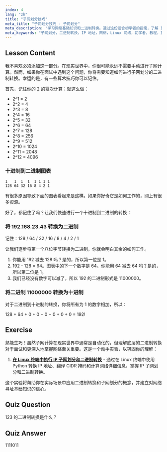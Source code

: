 ```yaml
---
index: 4
lang: "zh"
title: "子网划分技巧"
meta_title: "子网划分技巧 - 子网划分"
meta_description: "学习网络基础知识和二进制转换。通过这份适合初学者的指南，了解 IP 地址和子网掩码。立即开始学习！"
meta_keywords: "子网划分，二进制转换，IP 地址，网络，Linux 网络，初学者，教程，指南"
---
```


## Lesson Content

我不喜欢必须添加这一部分。在现实世界中，你很可能永远不需要手动进行子网计算。然而，如果你在面试中遇到这个问题，你将需要知道如何进行子网划分的二进制转换。幸运的是，有一些算术技巧你可以记住。

首先，记住你的 2 的幂次计算；就这么做：

- 2^1 = 2
- 2^2 = 4
- 2^3 = 8
- 2^4 = 16
- 2^5 = 32
- 2^6 = 64
- 2^7 = 128
- 2^8 = 256
- 2^9 = 512
- 2^10 = 1024
- 2^11 = 2048
- 2^12 = 4096

### 十进制到二进制图表

```plaintext
1   1  1  1  1 1 1 1
128 64 32 16 8 4 2 1
```

有很多原因导致下面的图表看起来是这样。如果你好奇它是如何工作的，网上有很多资源。

好了，都记住了吗？让我们快速进行一个十进制到二进制的转换：

### 将 192.168.23.43 转换为二进制

记住：128 / 64 / 32 / 16 / 8 / 4 / 2 / 1

让我们逐步将第一个八位字节转换为二进制，你就会明白其余的如何工作。

1. 你能用 192 减去 128 吗？是的，所以第一位是 1。
2. 192 - 128 = 64。图表中的下一个数字是 64。你能用 64 减去 64 吗？是的，所以第二位是 1。
3. 我们已经没有数字可以减了，所以 192 的二进制形式是 11000000。

### 将二进制 11000000 转换为十进制

对于二进制到十进制的转换，你将所有为 1 的数字相加，所以：

128 + 64 + 0 + 0 + 0 + 0 + 0 + 0 = 192!

## Exercise

熟能生巧！虽然子网计算在现实世界中通常是自动化的，但理解底层的二进制转换对于面试和更深入地掌握网络至关重要。这是一个动手实验，以巩固你的理解：

1. **[在 Linux 终端中执行 IP 子网划分和二进制转换](https://labex.io/zh/labs/linux-perform-ip-subnetting-and-binary-conversion-in-the-linux-terminal-592782)** - 通过在 Linux 终端中使用 Python 转换 IP 地址、翻译 CIDR 掩码和计算网络详细信息，掌握 IP 子网划分和二进制转换。

这个实验将帮助你在实际场景中应用二进制转换和子网划分的概念，并建立对网络寻址基础知识的信心。

## Quiz Question

123 的二进制转换是什么？

## Quiz Answer

1111011
